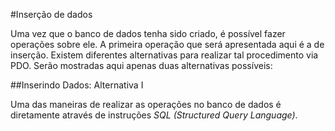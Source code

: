 #Inserção de dados

Uma vez que o banco de dados tenha sido criado, é possível fazer operações sobre ele. A primeira operação que será apresentada aqui é a de inserção. Existem diferentes alternativas para realizar tal procedimento via PDO. Serão mostradas aqui apenas duas alternativas possíveis:

##Inserindo Dados: Alternativa I

Uma das maneiras de realizar as operações no banco de dados é diretamente através de instruções *SQL (Structured Query Language)*.

